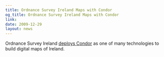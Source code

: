 ```yaml
---
title: Ordnance Survey Ireland Maps with Condor
og_title: Ordnance Survey Ireland Maps with Condor
link: 
date: 2009-12-29
layout: news
---
```


Ordnance Survey Ireland <A HREF="http://siliconrepublic.com/news/article/14715/cio/mapping-out-the-distributed-future">deploys Condor</a> as one of many  technologies to build digital maps of Ireland. 
